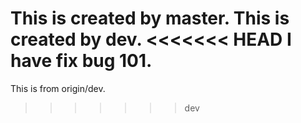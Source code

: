 This is created by master.
This is created by dev.
<<<<<<< HEAD
I have fix bug 101.
=======
This is from origin/dev.
>>>>>>> dev
